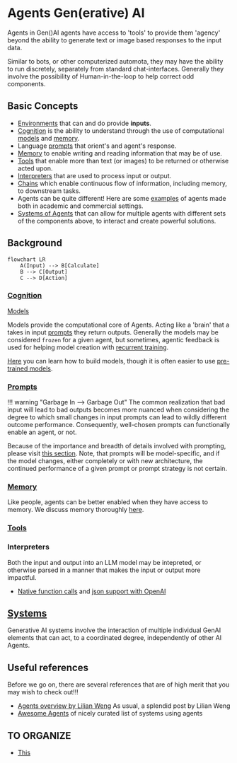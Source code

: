 # Agents Gen(erative) AI
Agents in Gen()AI agents have access to 'tools' to provide them 'agency' beyond the ability to generate text or image based responses to the input data.

Similar to bots, or other computerized automota, they may have the ability to run discretely, separately from standard chat-interfaces. Generally they involve the possibility of Human-in-the-loop to help correct odd components. 

## Basic Concepts

* [Environments](environments.md) that can and do provide **inputs**.
* [Cognition](./cognition.md) is the ability to understand through the use of computational [models](../architecture/models/index.md) and [memory](./memory.md). 
* Language [prompts](../prompting/index.md) that orient's and agent's response. 
* [Memory](./memory.md) to enable writing and reading information that may be of use. 
* [Tools](./actions_and_tools.md) that enable more than text (or images) to be returned or otherwise acted upon. 
* [Interpreters](#interpreters) that are used to process input or output. 
* [Chains](./chains.md) which enable continuous flow of information, including memory, to downstream tasks. 
* Agents can be quite different! Here are some [examples](./examples.md) of agents made both in academic and commercial settings. 
* [Systems of Agents](systems.md) that can allow for multiple agents with different sets of the components above, to interact and create powerful solutions.

## Background
```mermaid
flowchart LR
    A(Input) --> B[Calculate]
    B --> C[Output]
    C --> D[Action]

```

### [Cognition](cognition.md)

[Models](../architectures/index.md)

Models provide the computational core of Agents. Acting like a 'brain' that a takes in input [prompts](#prompts) they return outputs. Generally the models may be considered `frozen` for a given agent, but sometimes, agentic feedback is used for helping model creation with [recurrent training](../architectures/recurrent_training.md).

[Here](../architectures/index.md) you can learn how to build models, though it is often easier to use [pre-trained models](../architectures/pre_trained_models.md). 

### [Prompts](../prompting/index.md)

!!! warning "Garbage In --> Garbage Out"
    The common realization that bad input will lead to bad outputs becomes more nuanced when considering the degree to which small changes in input prompts can lead to wildly different outcome performance. Consequently, well-chosen prompts can functionally enable an agent, or not. 

Because of the importance and breadth of details involved with prompting, please visit [this section](../prompting/index.md). Note, that prompts will be model-specific, and if the model changes, either completely or with new architecture, the continued performance of a given prompt or prompt strategy is not certain. 

### [Memory](./memory.md)

Like people, agents can be better enabled when they have access to memory.  We discuss memory thoroughly [here](./memory.md).

### [Tools](./actions_and_tools.md)

### Interpreters 

Both the input and output into an LLM model may be intepreted, or otherwise parsed in a manner that makes the input or output more impactful. 

- [Native function calls](https://github.com/openai/openai-cookbook/blob/main/examples/How_to_call_functions_with_chat_models.ipynb) and [json support with OpenAI](https://yonom.substack.com/p/native-json-output-from-gpt-4) 


## [Systems](systems.md)
Generative AI systems involve the interaction of multiple individual GenAI elements that can act, to a coordinated degree, independently of other AI Agents. 

## Useful references

Before we go on, there are several references that are of high merit that you may wish to check out!!!

- [Agents overview by Lilian Weng](https://lilianweng.github.io/posts/2023-06-23-agent) As usual, a splendid post by Lilian Weng
- [Awesome Agents](https://github.com/e2b-dev/awesome-ai-agents) of nicely curated list of systems using agents




## TO ORGANIZE


- [This](https://arxiv.org/pdf/2306.08640.pdf)

